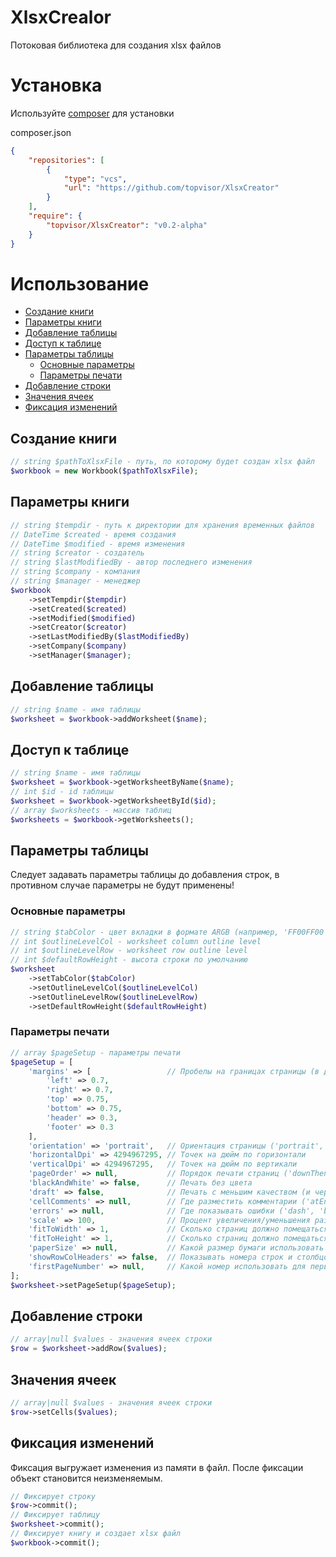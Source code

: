 # XlsxCrealor

Потоковая библиотека для создания xlsx файлов

# Установка

Используйте [composer](https://getcomposer.org/) для установки

composer.json
```json
{
    "repositories": [
        {
            "type": "vcs",
            "url": "https://github.com/topvisor/XlsxCreator"
        }
    ],
    "require": {
        "topvisor/XlsxCreator": "v0.2-alpha"
    }
}
```

# Использование

* [Создание книги](#Создание-книги)
* [Параметры книги](#Параметры-книги)
* [Добавление таблицы](#Добавление-таблицы)
* [Доступ к таблице](#Доступ-к-таблице)
* [Параметры таблицы](#Параметры-таблицы)
	* [Основные параметры](#Основные-параметры)
	* [Параметры печати](#Параметры-печати)
* [Добавление строки](#Добавление-строки)
* [Значения ячеек](#Значения-ячеек)
* [Фиксация изменений](#Фиксация-изменений)

## Создание книги

```php
// string $pathToXlsxFile - путь, по которому будет создан xlsx файл
$workbook = new Workbook($pathToXlsxFile);
```

## Параметры книги

```php
// string $tempdir - путь к директории для хранения временных файлов 
// DateTime $created - время создания
// DateTime $modified - время изменения
// string $creator - создатель
// string $lastModifiedBy - автор последнего изменения 
// string $company - компания 
// string $manager - менеджер 
$workbook
	->setTempdir($tempdir)
	->setCreated($created)
	->setModified($modified)
	->setCreator($creator)
	->setLastModifiedBy($lastModifiedBy)
	->setCompany($company)
	->setManager($manager);
```

## Добавление таблицы

```php
// string $name - имя таблицы 
$worksheet = $workbook->addWorksheet($name);
```

## Доступ к таблице

```php
// string $name - имя таблицы 
$worksheet = $workbook->getWorksheetByName($name);
// int $id - id таблицы
$worksheet = $workbook->getWorksheetById($id);
// array $worksheets - массив таблиц
$worksheets = $workbook->getWorksheets();
```

## Параметры таблицы

Следует задавать параметры таблицы до добавления строк, в противном случае параметры не будут применены!

### Основные параметры

```php
// string $tabColor - цвет вкладки в формате ARGB (например, 'FF00FF00')
// int $outlineLevelCol - worksheet column outline level
// int $outlineLevelRow - worksheet row outline level
// int $defaultRowHeight - высота строки по умолчанию
$worksheet
	->setTabColor($tabColor)
	->setOutlineLevelCol($outlineLevelCol)
	->setOutlineLevelRow($outlineLevelRow)
	->setDefaultRowHeight($defaultRowHeight)
```

### Параметры печати

```php
// array $pageSetup - параметры печати
$pageSetup = [
	'margins' => [                 // Пробелы на границах страницы (в дюймах)
		'left' => 0.7, 
		'right' => 0.7, 
		'top' => 0.75, 
		'bottom' => 0.75, 
		'header' => 0.3, 
		'footer' => 0.3
	],
	'orientation' => 'portrait',   // Ориентация страницы ('portrait', 'landscape')
	'horizontalDpi' => 4294967295, // Точек на дюйм по горизонтали
	'verticalDpi' => 4294967295,   // Точек на дюйм по вертикали
	'pageOrder' => null,           // Порядок печати страниц ('downThenOver', 'overThenDown')
	'blackAndWhite' => false,      // Печать без цвета
	'draft' => false,              // Печать с меньшим качеством (и чернилами)
	'cellComments' => null,        // Где разместить комментарии ('atEnd', 'asDisplayed', 'None')
	'errors' => null,              // Где показывать ошибки ('dash', 'blank', 'NA', 'displayed')
	'scale' => 100,                // Процент увеличения/уменьшения размеров печати
	'fitToWidth' => 1,             // Сколько страниц должно помещаться на листе по ширине (активно если нет scale)
	'fitToHeight' => 1,            // Сколько страниц должно помещаться на листе по высоте (активно если нет scale)
	'paperSize' => null,           // Какой размер бумаги использовать (int) (9 - А4)
	'showRowColHeaders' => false,  // Показывать номера строк и столбцов
	'firstPageNumber' => null,     // Какой номер использовать для первой страницы
];
$worksheet->setPageSetup($pageSetup);
```

## Добавление строки

```php
// array|null $values - значения ячеек строки 
$row = $worksheet->addRow($values);
```

## Значения ячеек

```php
// array|null $values - значения ячеек строки 
$row->setCells($values);
```

## Фиксация изменений

Фиксация выгружает изменения из памяти в файл. После фиксации объект становится неизменяемым.

```php
// Фиксирует строку
$row->commit();
// Фиксирует таблицу
$worksheet->commit();
// Фиксирует книгу и создает xlsx файл
$workbook->commit();
```
